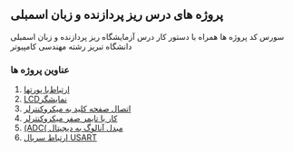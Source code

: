 ## پروژه های درس ریز پردازنده و زبان اسمبلی
سورس کد پروژه ها همراه با دستور کار درس آزمایشگاه ریز پردازنده و زبان اسمبلی دانشگاه تبریز رشته مهندسی کامپیوتر

### عناوین پروژه ها
1. [‫ارﺗﺒﺎط‬‫ﺑﺎ‬ ‫ﭘﻮرﺗﻬﺎ‬](project-1/readme.md)
2. [‫ﻧﻤﺎﯾﺸﮕﺮ‬‫‪LCD‬‬]()
3. [‫اﺗﺼﺎل‬ ‫ﺻﻔﺤﻪ‬ ‫ﮐﻠﯿﺪ‬ ‫ﺑﻪ‬ ‫ﻣﯿﮑﺮوﮐﻨﺘﺮﻟﺮ‬]()
4. [‫ﮐﺎر‬ ‫ﺑﺎ‬ ‫ﺗﺎﯾﻤﺮ‬ ‫ﺻﻔﺮ‬ ‫ﻣﯿﮑﺮوﮐﻨﺘﺮﻟﺮ‬]()
5. [‫ﻣﺒﺪل‬ ‫آﻧﺎﻟﻮگ‬ ‫ﺑﻪ‬ ‫دﯾﺠﯿﺘﺎل‬ ‫)‪(ADC‬‬]()
6. [‫ارﺗﺒﺎط‬ ‫ﺳﺮﯾﺎل‬ ‫‪USART‬‬]()
